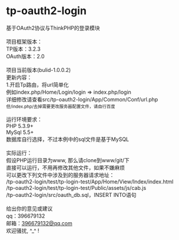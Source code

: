 # tp-oauth2-login
基于OAuth2协议与ThinkPHP的登录模块<br/>
<br/>
项目框架版本：<br/>
TP版本：3.2.3<br/>
OAuth版本：2.0<br/>
<br/>
项目当前版本(bulid-1.0.0.2)<br/>
更新内容：<br/>
1.开启Tp路由，将url简单化<br/>
例如index.php/Home/Login/login => index.php/login<br/>
详细修改请查看src/tp-oauth2-login/App/Common/Conf/url.php<br/>
<small>但/index.php/去掉需要更改服务器配置文件，请自行百度</small>
<br/>
<br/>
运行环境要求：<br/>
PHP&nbsp;5.3.9+<br/>
MySql&nbsp;5.5+<br/>
数据库自行选择，不过本例中的sql文件是基于MySQL<br/>
<br/>
实际运行：<br/>
假设PHP运行目录为www, 那么请clone到www/git/下<br/>
直接可以运行，不用再修改其他文件，如果不嫌麻烦<br/>
可以更改下列文件中涉及到的服务器请求地址：<br/>
/tp-oauth2-login/test/tp-login-test/App/Home/View/Index/index.html<br/>
/tp-oauth2-login/test/tp-login-test/Public/assets/js/cab.js<br/>
/tp-oauth2-login/src/oauth_db.sql，INSERT INTO语句<br/>
<br/>
给出你的意见或建议<br/>
qq：396679132<br/>
邮箱：396679132@qq.com<br/>
欢迎骚扰, ^_^ !<br/>
